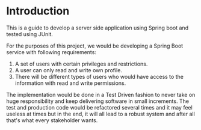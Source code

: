 # Introduction

This is a guide to develop a server side application using Spring boot and tested using JUnit.

For the purposes of this project, we would be developing a Spring Boot service with following requirements:

1. A set of users with certain privileges and restrictions.
2. A user can only read and write own profile.
3. There will be different types of users who would have access to the information with read and write permissions.

The implementation would be done in a Test Driven fashion to never take on huge responsibility and keep delivering software in small increments. The test and production code would be refactored several times and it may feel useless at times but in the end, it will all lead to a robust system and after all that's what every stakeholder wants.

[\
](https://atulanand206.gitbook.io/rest-api-using-spring-boot/why-we-write-testable-software)
